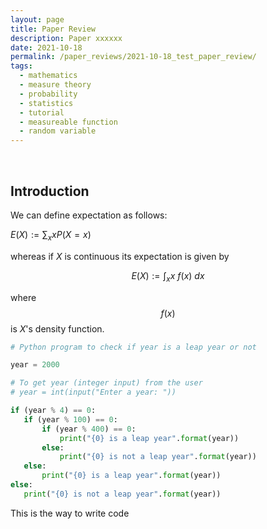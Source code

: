 ```yaml
---
layout: page
title: Paper Review
description: Paper xxxxxx
date: 2021-10-18
permalink: /paper_reviews/2021-10-18_test_paper_review/
tags:
  - mathematics
  - measure theory
  - probability
  - statistics
  - tutorial
  - measureable function
  - random variable
---
```


<br />

Introduction
-----

We can define expectation as follows:

$E(X) := \sum_x xP(X=x)$  

whereas if $X$ is continuous its expectation is given by    

$$E(X) := \int_x x \ f(x) \ dx$$

where $$f(x)$$ is $X$'s density function. 



```python
# Python program to check if year is a leap year or not

year = 2000

# To get year (integer input) from the user
# year = int(input("Enter a year: "))

if (year % 4) == 0:
   if (year % 100) == 0:
       if (year % 400) == 0:
           print("{0} is a leap year".format(year))
       else:
           print("{0} is not a leap year".format(year))
   else:
       print("{0} is a leap year".format(year))
else:
   print("{0} is not a leap year".format(year))
```





This is the way to write code